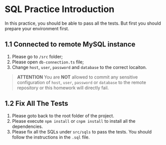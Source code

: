# SQL Practice Introduction

In this practice, you should be able to pass all the tests. But first you should prepare your environment first.

## 1.1 Connected to remote MySQL instance

1. Please go to `/src` folder;
1. Please open `db-connection.ts` file;
1. Change `host`, `user`, `password` and `database` to the correct locaiton.

> **ATTENTION** You are **NOT** allowed to commit any sensitive configuration of `host`, `user`, `password` or `database` to the remote repository or this homework will directly fail.

## 1.2 Fix All The Tests

1. Please goto back to the root folder of the project.
1. Please execute `npm install` or `cnpm install` to install all the dependencies.
1. Please fix all the SQLs under `src/sqls` to pass the tests. You should follow the instructions in the `.sql` file.
